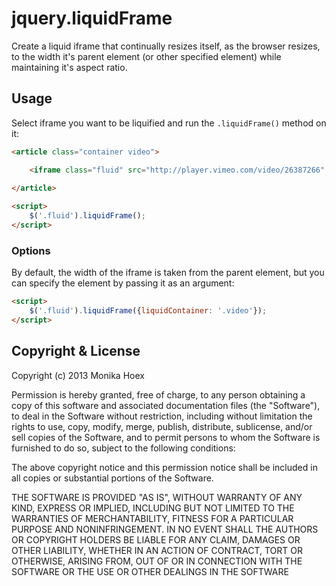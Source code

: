 # jquery.liquidFrame

Create a liquid iframe that continually resizes itself, as the browser resizes, to the width it's parent element (or other specified element) while maintaining it's aspect ratio.

## Usage

Select iframe you want to be liquified and run the `.liquidFrame()` method on it:

```html
<article class="container video">

	<iframe class="fluid" src="http://player.vimeo.com/video/26387266" width="500" height="234" frameborder="0" webkitAllowFullScreen mozallowfullscreen allowFullScreen></iframe>
			
</article>

<script>
    $('.fluid').liquidFrame();
</script>
````

### Options

By default, the width of the iframe is taken from the parent element, but you can specify the element by passing it as an argument:

```html
<script>
    $('.fluid').liquidFrame({liquidContainer: '.video'});
</script>
````

## Copyright & License

Copyright (c) 2013 Monika Hoex

Permission is hereby granted, free of charge, to any person obtaining a copy of this software and associated documentation files (the "Software"), to deal in the Software without restriction, including without limitation the rights to use, copy, modify, merge, publish, distribute, sublicense, and/or sell copies of the Software, and to permit persons to whom the Software is furnished to do so, subject to the following conditions:

The above copyright notice and this permission notice shall be included in all copies or substantial portions of the Software.

THE SOFTWARE IS PROVIDED "AS IS", WITHOUT WARRANTY OF ANY KIND, EXPRESS OR IMPLIED, INCLUDING BUT NOT LIMITED TO THE WARRANTIES OF MERCHANTABILITY, FITNESS FOR A PARTICULAR PURPOSE AND NONINFRINGEMENT. IN NO EVENT SHALL THE AUTHORS OR COPYRIGHT HOLDERS BE LIABLE FOR ANY CLAIM, DAMAGES OR OTHER LIABILITY, WHETHER IN AN ACTION OF CONTRACT, TORT OR OTHERWISE, ARISING FROM, OUT OF OR IN CONNECTION WITH THE SOFTWARE OR THE USE OR OTHER DEALINGS IN THE SOFTWARE